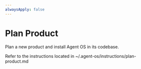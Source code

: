```yaml
---
alwaysApply: false
---
```


# Plan Product

Plan a new product and install Agent OS in its codebase.

Refer to the instructions located in ~/.agent-os/instructions/plan-product.md
